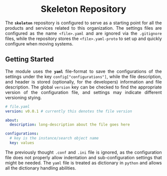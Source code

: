 <h1 align = "center">Skeleton Repository</h1>

<div align = "justify">

The **`skeleton`** repository is configured to serve as a starting point for all the products and services related to this organization. The settings files are configured as the name `<file>.yaml` and are ignored via the `.gitignore` files, while the repository stores the `<file>.yaml-proto` to set up and quickly configure when moving systems.

## Getting Started

The module uses the **`yaml`** file-format to save the configurations of the settings under the key `config["configurations"]`, while the file description, and header is stored (optionally, for the developers) information and file description. The global `version` key can be checked to find the appropriate version of the configuration file, and settings may indicate different versioning stying.

```yaml
# file.yaml
version: v0.0.1 # currently this denotes the file version

about:
  description: long-description about the file goes here

configurations:
  # key is the instance/search object name
  key: values
```

The previously thought `.conf` and `.ini` file is ignored, as the configuration file does not properly allow indentation and sub-configuration settings that might be needed. The `yaml` file is treated as dictionary in `python` and allows all the dictionary handling abilities.

</div>
